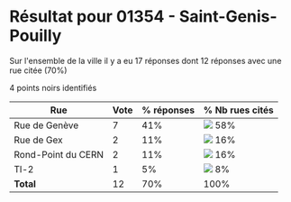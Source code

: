 # Résultat pour 01354 - Saint-Genis-Pouilly

Sur l'ensemble de la ville il y a eu 17 réponses dont 12 réponses avec une rue citée (70%)

4 points noirs identifiés

| Rue | Vote | % réponses | % Nb rues cités|
|-----|------|------------|----------------|
| Rue de Genève | 7 | 41% | <img src="../../img/bar_58.gif" />&nbsp;58%|
| Rue de Gex | 2 | 11% | <img src="../../img/bar_16.gif" />&nbsp;16%|
| Rond-Point du CERN | 2 | 11% | <img src="../../img/bar_16.gif" />&nbsp;16%|
| Tl-2 | 1 | 5% | <img src="../../img/bar_8.gif" />&nbsp;8%|
| **Total** | 12 | 70% | 100%|
